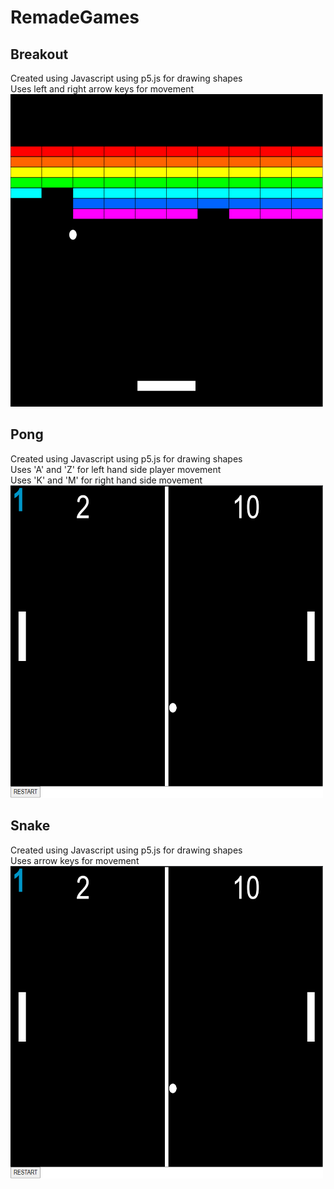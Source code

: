 # RemadeGames
##  Breakout
Created using Javascript using p5.js for drawing shapes\
Uses left and right arrow keys for movement\
<img src="https://github.com/MattR2718/RemadeGames/blob/main/breakout/Breakout.PNG" width="500" height="500">

## Pong
Created using Javascript using p5.js for drawing shapes\
Uses 'A' and 'Z' for left hand side player movement\
Uses 'K' and 'M' for right hand side movement\
<img src="https://github.com/MattR2718/RemadeGames/blob/main/pong/Pong.PNG" width="500" height="500">

## Snake
Created using Javascript using p5.js for drawing shapes\
Uses arrow keys for movement\
<img src="https://github.com/MattR2718/RemadeGames/blob/main/pong/Pong.PNG" width="500" height="500">
